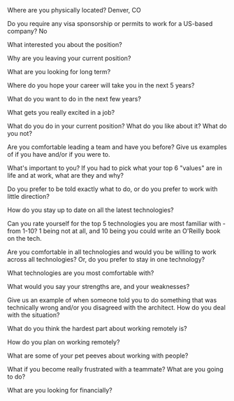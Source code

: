 Where are you physically located?
Denver, CO

Do you require any visa sponsorship or permits to work for a US-based company?
No

What interested you about the position? 


Why are you leaving your current position?


What are you looking for long term?


Where do you hope your career will take you in the next 5 years?


What do you want to do in the next few years?


What gets you really excited in a job?


What do you do in your current position? What do you like about it? What do you not?


Are you comfortable leading a team and have you before? Give us examples of if you have and/or if you were to.


What's important to you? If you had to pick what your top 6 "values" are in life and at work, what are they and why?


Do you prefer to be told exactly what to do, or do you prefer to work with little direction?


How do you stay up to date on all the latest technologies?


Can you rate yourself for the top 5 technologies you are most familiar with - from 1-10? 1 being not at all, and 10 being you could write an O'Reilly book on the tech.


Are you comfortable in all technologies and would you be willing to work across all technologies? Or, do you prefer to stay in one technology?


What technologies are you most comfortable with?


What would you say your strengths are, and your weaknesses?


Give us an example of when someone told you to do something that was technically wrong and/or you disagreed with the architect. How do you deal with the situation?


What do you think the hardest part about working remotely is?


How do you plan on working remotely?


What are some of your pet peeves about working with people?


What if you become really frustrated with a teammate? What are you going to do?


What are you looking for financially?

